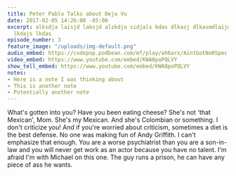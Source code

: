 ```yaml
---
title: Peter Pablo Talks about Deja Vu
date: 2017-02-05 14:26:00 -05:00
excerpt: alksdja laisjd laksjd alskdja sidjals kdas dlkasj dlkasmdlaijdlskdajs ldkajs
  lkdajs lkdas
episode_number: 3
feature_image: "/uploads/img-default.png"
audio_embed: https://codepop.podbean.com/mf/play/ah6arx/AintGotNoRSpec.mp3
video_embed: https://www.youtube.com/embed/KWA8poPQLVY
show_tell_embed: https://www.youtube.com/embed/KWA8poPQLVY
notes:
- Here is a note I was thinking about
- This is another note
- Potentially another note
---
```


What's gotten into you? Have you been eating cheese? She's not 'that Mexican', Mom. She's my Mexican. And she's Colombian or something. I don't criticize you! And if you're worried about criticism, sometimes a diet is the best defense. No one was making fun of Andy Griffith. I can't emphasize that enough. You are a worse psychiatrist than you are a son-in-law and you will never get work as an actor because you have no talent. I'm afraid I'm with Michael on this one. The guy runs a prison, he can have any piece of ass he wants.
